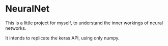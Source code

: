 # NeuralNet

This is a little project for myself, to understand the inner workings of neural networks.

It intends to replicate the keras API, using only numpy.
